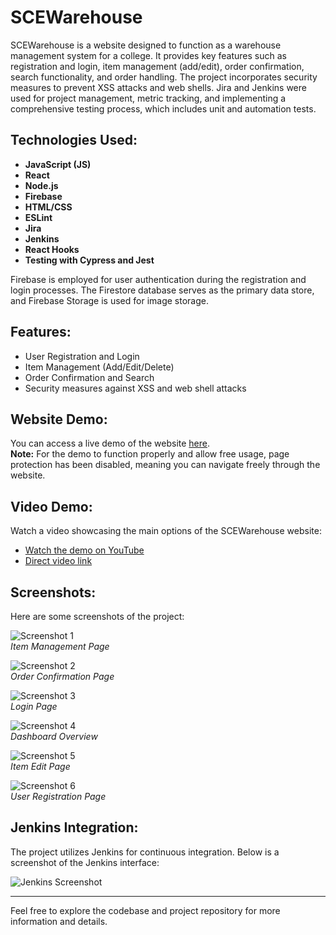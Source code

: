 # SCEWarehouse

SCEWarehouse is a website designed to function as a warehouse management system for a college. It provides key features such as registration and login, item management (add/edit), order confirmation, search functionality, and order handling. The project incorporates security measures to prevent XSS attacks and web shells. Jira and Jenkins were used for project management, metric tracking, and implementing a comprehensive testing process, which includes unit and automation tests.

## Technologies Used:
- **JavaScript (JS)**
- **React**
- **Node.js**
- **Firebase**
- **HTML/CSS**
- **ESLint**
- **Jira**
- **Jenkins**
- **React Hooks**
- **Testing with Cypress and Jest**

Firebase is employed for user authentication during the registration and login processes. The Firestore database serves as the primary data store, and Firebase Storage is used for image storage.

## Features:
- User Registration and Login
- Item Management (Add/Edit/Delete)
- Order Confirmation and Search
- Security measures against XSS and web shell attacks

## Website Demo:
You can access a live demo of the website [here](https://dapper-pixie-3d9939.netlify.app).  
**Note:** For the demo to function properly and allow free usage, page protection has been disabled, meaning you can navigate freely through the website.

## Video Demo:
Watch a video showcasing the main options of the SCEWarehouse website:
- [Watch the demo on YouTube](https://www.youtube.com/watch?v=Cljuy-mr7Rw)
- [Direct video link](https://github.com/dani33339/SCEWarehouse/assets/93151766/b3593116-f698-4d1f-b36e-461124d78e2c)

## Screenshots:
Here are some screenshots of the project:

![Screenshot 1](https://github.com/dani33339/SCEWarehouse/assets/93151766/760ff36d-920a-4109-8676-bd2564478acf)  
*Item Management Page*

![Screenshot 2](https://github.com/dani33339/SCEWarehouse/assets/93151766/4f5dca7f-8493-40e9-9632-0e7b23f1fb0b)  
*Order Confirmation Page*

![Screenshot 3](https://github.com/dani33339/SCEWarehouse/assets/93151766/9e880221-20d5-429f-8868-481dfec814bc)  
*Login Page*

![Screenshot 4](https://github.com/dani33339/SCEWarehouse/assets/93151766/7a82651a-575a-46d1-afb9-ce2db0e014a0)  
*Dashboard Overview*

![Screenshot 5](https://github.com/dani33339/SCEWarehouse/assets/93151766/c1ce845b-f8f0-48e9-ad09-3b291a784573)  
*Item Edit Page*

![Screenshot 6](https://github.com/dani33339/SCEWarehouse/assets/93151766/d5c4ee1b-af7a-42be-8ba9-500836e76e70)  
*User Registration Page*

## Jenkins Integration:
The project utilizes Jenkins for continuous integration. Below is a screenshot of the Jenkins interface:

![Jenkins Screenshot](https://github.com/dani33339/SCEWarehouse/assets/93151766/425f5e30-c1d6-403c-9048-ae7a9384b242)

---

Feel free to explore the codebase and project repository for more information and details.

